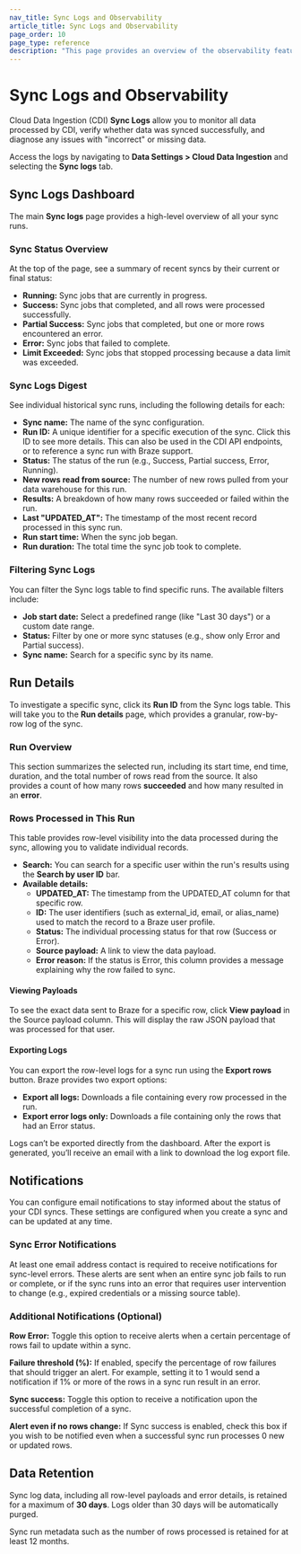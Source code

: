 ```yaml
---
nav_title: Sync Logs and Observability
article_title: Sync Logs and Observability
page_order: 10
page_type: reference
description: "This page provides an overview of the observability features available in CDI."
---
```


# Sync Logs and Observability

Cloud Data Ingestion (CDI) **Sync Logs** allow you to monitor all data processed by CDI, verify whether data was synced successfully, and diagnose any issues with "incorrect" or missing data.

Access the logs by navigating to **Data Settings \> Cloud Data Ingestion** and selecting the **Sync logs** tab.

## Sync Logs Dashboard

The main **Sync logs** page provides a high-level overview of all your sync runs.

### Sync Status Overview

At the top of the page, see a summary of recent syncs by their current or final status:

* **Running:** Sync jobs that are currently in progress.  
* **Success:** Sync jobs that completed, and all rows were processed successfully.  
* **Partial Success:** Sync jobs that completed, but one or more rows encountered an error.  
* **Error:** Sync jobs that failed to complete.  
* **Limit Exceeded:** Sync jobs that stopped processing because a data limit was exceeded.

### Sync Logs Digest

See individual historical sync runs, including the following details for each:

* **Sync name:** The name of the sync configuration.  
* **Run ID:** A unique identifier for a specific execution of the sync. Click this ID to see more details. This can also be used in the CDI API endpoints, or to reference a sync run with Braze support.   
* **Status:** The status of the run (e.g., Success, Partial success, Error, Running).  
* **New rows read from source:** The number of new rows pulled from your data warehouse for this run.  
* **Results:** A breakdown of how many rows succeeded or failed within the run.  
* **Last "UPDATED\_AT":** The timestamp of the most recent record processed in this sync run.  
* **Run start time:** When the sync job began.  
* **Run duration:** The total time the sync job took to complete.

### Filtering Sync Logs

You can filter the Sync logs table to find specific runs. The available filters include:

* **Job start date:** Select a predefined range (like "Last 30 days") or a custom date range.  
* **Status:** Filter by one or more sync statuses (e.g., show only Error and Partial success).  
* **Sync name:** Search for a specific sync by its name.

## Run Details

To investigate a specific sync, click its **Run ID** from the Sync logs table. This will take you to the **Run details** page, which provides a granular, row-by-row log of the sync.

### Run Overview

This section summarizes the selected run, including its start time, end time, duration, and the total number of rows read from the source. It also provides a count of how many rows **succeeded** and how many resulted in an **error**.

### Rows Processed in This Run

This table provides row-level visibility into the data processed during the sync, allowing you to validate individual records.

* **Search:** You can search for a specific user within the run's results using the **Search by user ID** bar.  
* **Available details:**   
  * **UPDATED\_AT:** The timestamp from the UPDATED\_AT column for that specific row.  
  * **ID:** The user identifiers (such as external\_id, email, or alias\_name) used to match the record to a Braze user profile.  
  * **Status:** The individual processing status for that row (Success or Error).  
  * **Source payload:** A link to view the data payload.  
  * **Error reason:** If the status is Error, this column provides a message explaining why the row failed to sync.

#### Viewing Payloads

To see the exact data sent to Braze for a specific row, click **View payload** in the Source payload column. This will display the raw JSON payload that was processed for that user.

#### Exporting Logs

You can export the row-level logs for a sync run using the **Export rows** button. Braze provides two export options:

* **Export all logs:** Downloads a file containing every row processed in the run.  
* **Export error logs only:** Downloads a file containing only the rows that had an Error status.

Logs can’t be exported directly from the dashboard. After the export is generated, you’ll receive an email with a link to download the log export file. 

## Notifications
You can configure email notifications to stay informed about the status of your CDI syncs. These settings are configured when you create a sync and can be updated at any time.

### Sync Error Notifications
At least one email address contact is required to receive notifications for sync-level errors. These alerts are sent when an entire sync job fails to run or complete, or if the sync runs into an error that requires user intervention to change (e.g., expired credentials or a missing source table).

### Additional Notifications (Optional)
**Row Error:** Toggle this option to receive alerts when a certain percentage of rows fail to update within a sync.

**Failure threshold (%):** If enabled, specify the percentage of row failures that should trigger an alert. For example, setting it to 1 would send a notification if 1% or more of the rows in a sync run result in an error.

**Sync success:** Toggle this option to receive a notification upon the successful completion of a sync.

**Alert even if no rows change:** If Sync success is enabled, check this box if you wish to be notified even when a successful sync run processes 0 new or updated rows.

## Data Retention

Sync log data, including all row-level payloads and error details, is retained for a maximum of **30 days**. Logs older than 30 days will be automatically purged.

Sync run metadata such as the number of rows processed is retained for at least 12 months. 

